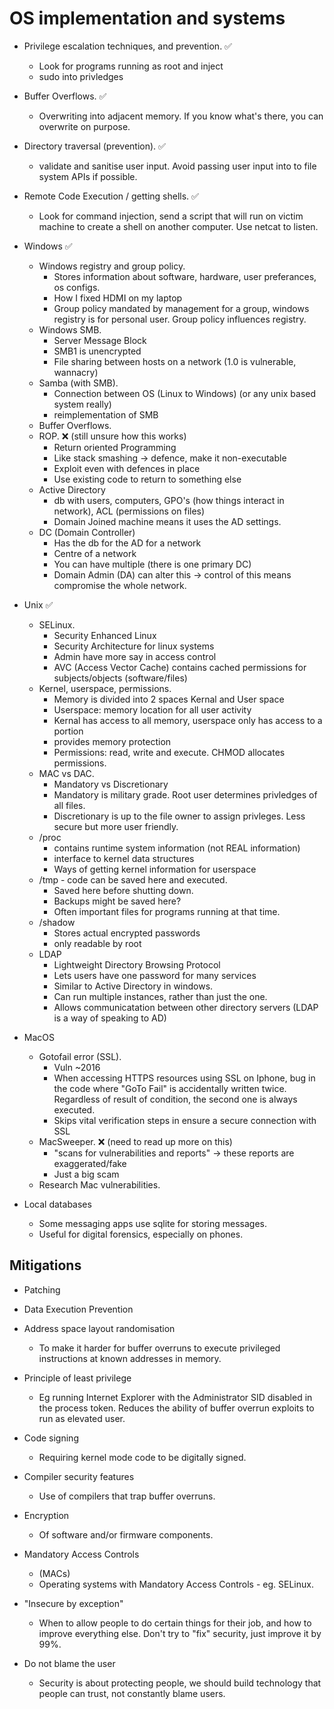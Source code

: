 # OS implementation and systems

- Privilege escalation techniques, and prevention. ✅
	- Look for programs running as root and inject
	- sudo into privledges 
- Buffer Overflows. ✅
	- Overwriting into adjacent memory. If you know what's there, you can overwrite on purpose. 
- Directory traversal (prevention). ✅
	- validate and sanitise user input. Avoid passing user input into to file system APIs if possible. 
- Remote Code Execution / getting shells. ✅
	- Look for command injection, send a script that will run on victim machine to create a shell on another computer. Use netcat to listen. 

- Windows ✅
	- Windows registry and group policy. 
		- Stores information about software, hardware, user preferances, os configs.
		- How I fixed HDMI on my laptop
		- Group policy mandated by management for a group, windows registry is for personal user. Group policy influences registry.
	- Windows SMB. 
		- Server Message Block
		- SMB1 is unencrypted
		- File sharing between hosts on a network (1.0 is vulnerable, wannacry)
	- Samba (with SMB).
		- Connection between OS (Linux to Windows) (or any unix based system really)
		- reimplementation of SMB	
	- Buffer Overflows. 
	- ROP. ❌ (still unsure how this works)
		- Return oriented Programming
		- Like stack smashing -> defence, make it non-executable
		- Exploit even with defences in place
		- Use existing code to return to something else
	- Active Directory
		- db with users, computers, GPO's (how things interact in network), ACL (permissions on files)
		- Domain Joined machine means it uses the AD settings.
	- DC (Domain Controller)
		- Has the db for the AD for a network
		- Centre of a network
		- You can have multiple (there is one primary DC)
		- Domain Admin (DA) can alter this -> control of this means compromise the whole network.

- Unix ✅
	- SELinux.
		- Security Enhanced Linux
		- Security Architecture for linux systems
		- Admin have more say in access control
		- AVC (Access Vector Cache) contains cached permissions for subjects/objects (software/files)	
	- Kernel, userspace, permissions.
		- Memory is divided into 2 spaces Kernal and User space
		- Userspace: memory location for all user activity
		- Kernal has access to all memory, userspace only has access to a portion
		- provides memory protection
		- Permissions: read, write and execute. CHMOD allocates permissions. 
	- MAC vs DAC.
		- Mandatory vs Discretionary
		- Mandatory is military grade. Root user determines privledges of all files.
		- Discretionary is up to the file owner to assign privleges. Less secure but more user friendly. 
	- /proc
		- contains runtime system information (not REAL information)
		- interface to kernel data structures
		- Ways of getting kernel information for userspace
	- /tmp - code can be saved here and executed.
		- Saved here before shutting down.
		- Backups might be saved here?
		- Often important files for programs running at that time.
	- /shadow 
		- Stores actual encrypted passwords
		- only readable by root
	- LDAP 
		- Lightweight Directory Browsing Protocol
		- Lets users have one password for many services
		- Similar to Active Directory in windows.
		- Can run multiple instances, rather than just the one.
		- Allows communicatation between other directory servers (LDAP is a way of speaking to AD)

- MacOS
	- Gotofail error (SSL).
		- Vuln ~2016
		- When accessing HTTPS resources using SSL on Iphone, bug in the code where "GoTo Fail" is accidentally written twice. Regardless of result of condition, the second one is always executed.
		- Skips vital verification steps in ensure a secure connection with SSL
	- MacSweeper. ❌ (need to read up more on this)
		- "scans for vulnerabilities and reports" -> these reports are exaggerated/fake
		- Just a big scam 
	- Research Mac vulnerabilities.

- Local databases
	- Some messaging apps use sqlite for storing messages.
	- Useful for digital forensics, especially on phones.

## Mitigations 
- Patching 
- Data Execution Prevention

- Address space layout randomisation
	- To make it harder for buffer overruns to execute privileged instructions at known addresses in memory.

- Principle of least privilege
	- Eg running Internet Explorer with the Administrator SID disabled in the process token. Reduces the ability of buffer overrun exploits to run as elevated user.

- Code signing
	- Requiring kernel mode code to be digitally signed.

- Compiler security features
	- Use of compilers that trap buffer overruns.

- Encryption
	- Of software and/or firmware components.

- Mandatory Access Controls
	- (MACs)
	- Operating systems with Mandatory Access Controls - eg. SELinux.

- "Insecure by exception"
	- When to allow people to do certain things for their job, and how to improve everything else. Don't try to "fix" security, just improve it by 99%.

- Do not blame the user
	- Security is about protecting people, we should build technology that people can trust, not constantly blame users. 
